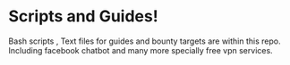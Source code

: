 # Scripts and Guides!

Bash scripts , Text files for guides and bounty targets are within this repo. Including facebook chatbot and many more specially free vpn services.
